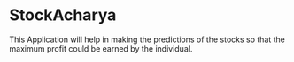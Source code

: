 # StockAcharya
This Application will help in making the predictions of the stocks so that the maximum profit could be earned by the individual.
